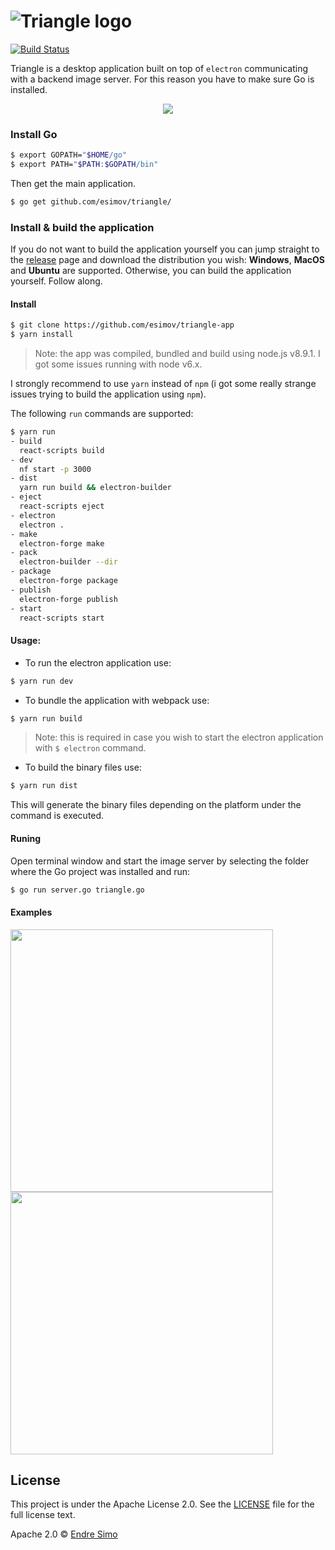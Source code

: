 # ![Triangle logo](https://user-images.githubusercontent.com/883386/32769128-4d9625c6-c923-11e7-9a96-030f2f0efff3.png)

[![Build Status](https://travis-ci.org/esimov/triangle-app.svg?branch=master)](https://travis-ci.org/esimov/triangle-app)

Triangle is a desktop application built on top of `electron` communicating with a backend image server. For this reason you have to make sure Go is installed.

<p align="center">
<img src="https://user-images.githubusercontent.com/883386/34100521-59d39458-e3eb-11e7-8ee5-21b1da7784da.gif"/>
</p>

### Install Go

```bash
$ export GOPATH="$HOME/go"
$ export PATH="$PATH:$GOPATH/bin"
```

Then get the main application.

```bash
$ go get github.com/esimov/triangle/
```

### Install & build the application
If you do not want to build the application yourself you can jump straight to the [release](https://github.com/esimov/triangle-app/releases) page and download the distribution you wish: **Windows**, **MacOS** and **Ubuntu** are supported. Otherwise, you can build the application yourself. Follow along.

#### Install

```bash
$ git clone https://github.com/esimov/triangle-app
$ yarn install
```
> Note: the app was compiled, bundled and build using node.js v8.9.1. I got some issues running with node v6.x.

I strongly recommend to use `yarn` instead of `npm` (i got some really strange issues trying to build the application using `npm`).

The following `run` commands are supported:

```bash
$ yarn run
- build
  react-scripts build
- dev
  nf start -p 3000
- dist
  yarn run build && electron-builder
- eject
  react-scripts eject
- electron
  electron .
- make
  electron-forge make
- pack
  electron-builder --dir
- package
  electron-forge package
- publish
  electron-forge publish
- start
  react-scripts start
```
#### Usage:
* To run the electron application use:
```bash
$ yarn run dev
```
* To bundle the application with webpack use:
```bash
$ yarn run build
```
> Note: this is required in case you wish to start the electron application with `$ electron` command.

* To build the binary files use:
```bash
$ yarn run dist
```
This will generate the binary files depending on the platform under the command is executed.

#### Runing
Open terminal window and start the image server by selecting the folder where the Go project was installed and run:

```bash
$ go run server.go triangle.go
```

#### Examples

<img align="left" src="https://user-images.githubusercontent.com/883386/34115187-86aeee5a-e41d-11e7-80d1-68d107c4bb58.jpg" width=420 />
<img src="https://user-images.githubusercontent.com/883386/34116133-5060e63e-e420-11e7-8d2c-d5823af90bf5.jpg" width=420 />

## License

This project is under the Apache License 2.0. See the [LICENSE](https://github.com/esimov/triangle-app/blob/master/LICENSE) file for the full license text. 

Apache 2.0 © [Endre Simo](https://github.com/esimov)
